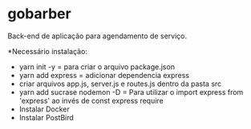 # gobarber
Back-end de aplicação para agendamento de serviço.

*Necessário instalação:

- yarn init -y = para criar o arquivo package.json
- yarn add express = adicionar dependencia express
- criar arquivos app.js, server.js e routes.js dentro da pasta src
- yarn add sucrase nodemon -D = Para utilizar o import express from 'express' ao invés de const express require
- Instalar Docker
- Instalar PostBird

